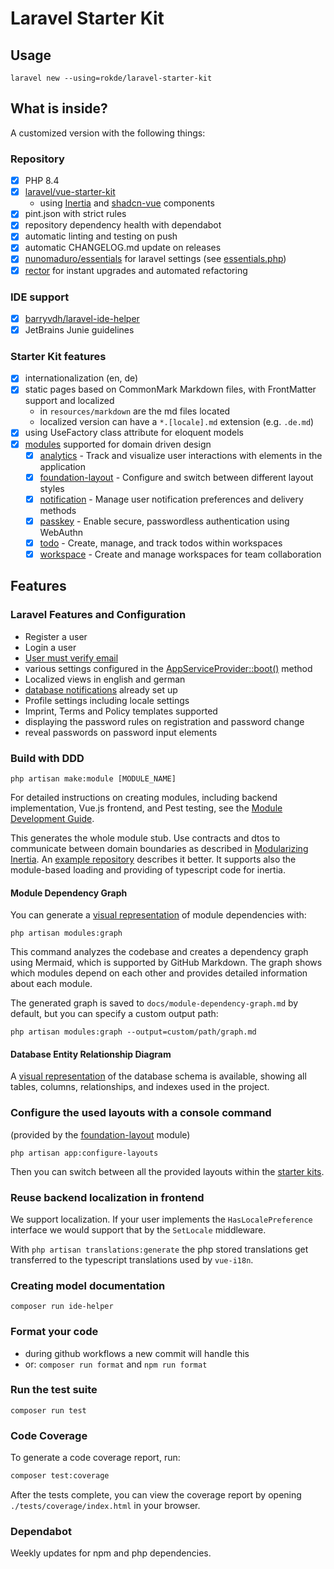 # Laravel Starter Kit

## Usage

`laravel new --using=rokde/laravel-starter-kit`

## What is inside?

A customized version with the following things:

### Repository
- [x] PHP 8.4
- [x] [laravel/vue-starter-kit](https://github.com/laravel/vue-starter-kit)
  - using [Inertia](https://inertiajs.com/) and [shadcn-vue](https://www.shadcn-vue.com/) components
- [x] pint.json with strict rules
- [x] repository dependency health with dependabot
- [x] automatic linting and testing on push
- [x] automatic CHANGELOG.md update on releases
- [x] [nunomaduro/essentials](https://github.com/nunomaduro/essentials) for laravel settings (see [essentials.php](config/essentials.php))
- [x] [rector](https://github.com/rectorphp/rector) for instant upgrades and automated refactoring

### IDE support

- [x] [barryvdh/laravel-ide-helper](https://github.com/barryvdh/laravel-ide-helper)
- [x] JetBrains Junie guidelines

### Starter Kit features

- [x] internationalization (en, de)
- [x] static pages based on CommonMark Markdown files, with FrontMatter support and localized
  - in `resources/markdown` are the md files located
  - localized version can have a `*.[locale].md` extension (e.g. `.de.md`)
- [x] using UseFactory class attribute for eloquent models
- [x] [modules](https://github.com/InterNACHI/modular) supported for domain driven design
  - [x] [analytics](app-modules/analytics/README.md) - Track and visualize user interactions with elements in the application
  - [x] [foundation-layout](app-modules/foundation-layout/README.md) - Configure and switch between different layout styles
  - [x] [notification](app-modules/notification/README.md) - Manage user notification preferences and delivery methods
  - [x] [passkey](app-modules/passkey/README.md) - Enable secure, passwordless authentication using WebAuthn
  - [x] [todo](app-modules/todo/README.md) - Create, manage, and track todos within workspaces
  - [x] [workspace](app-modules/workspace/README.md) - Create and manage workspaces for team collaboration

## Features

### Laravel Features and Configuration

- Register a user
- Login a user
- [User must verify email](https://laravel.com/docs/verification#model-preparation)
- various settings configured in the [AppServiceProvider::boot()](./blob/main/app/Providers/AppServiceProvider.php#L20) method
- Localized views in english and german
- [database notifications](https://laravel.com/docs/notifications#database-prerequisites) already set up
- Profile settings including locale settings
- Imprint, Terms and Policy templates supported
- displaying the password rules on registration and password change
- reveal passwords on password input elements

### Build with DDD

`php artisan make:module [MODULE_NAME]`

For detailed instructions on creating modules, including backend implementation, Vue.js frontend, and Pest testing, see the [Module Development Guide](docs/module-development-guide.md).

This generates the whole module stub. Use contracts and dtos to communicate between domain boundaries as described in [Modularizing Inertia](https://pacific-nymphea-e41.notion.site/Modularizing-Inertia-Laracon-India-2025-1a6320a6974e8014b91ec08cc6b79c4e). An [example repository](https://github.com/avosalmon/artisan-airlines) describes it better. It supports also the module-based loading and providing of typescript code for inertia.

#### Module Dependency Graph

You can generate a [visual representation](docs/module-dependency-graph.md) of module dependencies with:

`php artisan modules:graph`

This command analyzes the codebase and creates a dependency graph using Mermaid, which is supported by GitHub Markdown. The graph shows which modules depend on each other and provides detailed information about each module.

The generated graph is saved to `docs/module-dependency-graph.md` by default, but you can specify a custom output path:

`php artisan modules:graph --output=custom/path/graph.md`

#### Database Entity Relationship Diagram

A [visual representation](docs/database-entity-relationship-diagram.md) of the database schema is available, showing all tables, columns, relationships, and indexes used in the project.

### Configure the used layouts with a console command

(provided by the [foundation-layout](app-modules/foundation-layout/README.md) module)

`php artisan app:configure-layouts`

Then you can switch between all the provided layouts within the [starter kits](https://laravel.com/docs/starter-kits#vue-available-layouts).

### Reuse backend localization in frontend

We support localization. If your user implements the `HasLocalePreference` interface we would support that by the `SetLocale` middleware.

With `php artisan translations:generate` the php stored translations get transferred to the typescript translations used by `vue-i18n`.

### Creating model documentation

`composer run ide-helper`

### Format your code

- during github workflows a new commit will handle this
- or: `composer run format` and `npm run format`

### Run the test suite

`composer run test`

### Code Coverage

To generate a code coverage report, run:

```bash
composer test:coverage
```

After the tests complete, you can view the coverage report by opening `./tests/coverage/index.html` in your browser.

### Dependabot

Weekly updates for npm and php dependencies.
